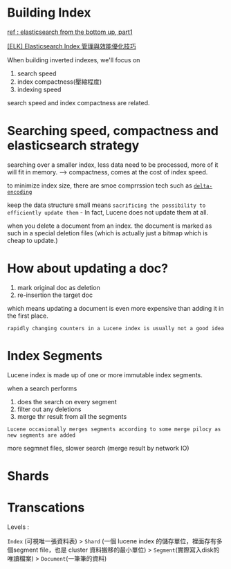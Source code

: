 # Building Index

[ref : elasticsearch from the bottom up, part1](https://www.elastic.co/blog/found-elasticsearch-from-the-bottom-up)

[[ELK] Elasticsearch Index 管理與效能優化技巧](https://chentsungyu.github.io/2021/06/06/DevOps/ELK/Elasticsearch%20Index%20%E7%AE%A1%E7%90%86%E8%88%87%E6%95%88%E8%83%BD%E5%84%AA%E5%8C%96%E6%8A%80%E5%B7%A7/)

When building inverted indexes, we'll focus on 

1. search speed
2. index compactness(壓縮程度)
3. indexing speed

search speed and index compactness are related.

# Searching speed, compactness and elasticsearch strategy

searching over a smaller index, less data need to be processed, more of it will fit in memory. --> compactness, comes at the cost of index speed.

to minimize index size, there are smoe comprrssion tech such as [`delta-encoding`](https://zh.wikipedia.org/zh-tw/%E5%B7%AE%E5%88%86%E7%B7%A8%E7%A2%BC)

keep the data structure small means `sacrificing the possibility to efficiently update them` - In fact, Lucene does not update them at all.

when you delete a document from an index. the document is marked as such in a special deletion files (which is actually just a bitmap which is cheap to update.)

# How about updating a doc?

1. mark original doc as deletion
2. re-insertion the target doc

which means updating a document is even more expensive than adding it in the first place.

`rapidly changing counters in a Lucene index is usually not a good idea`


# Index Segments

Lucene index is made up of one or more immutable index segments.

when a search performs

1. does the search on every segment
2. filter out any deletions
3. merge thr result from all the segments
   
`Lucene occasionally merges segments according to some merge pilocy as new segments are added`

more segmnet files, slower search (merge result by network IO)

# Shards

# Transcations


Levels :

`Index` (可視唯一張資料表) > `Shard` (一個 lucene index 的儲存單位，裡面存有多個segment file，也是 cluster 資料搬移的最小單位) > `Segment`(實際寫入disk的唯讀檔案) > `Document`(一筆筆的資料)
